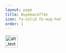 ```yaml
---
layout: page
title: Buymeacoffee
icon: fa-solid fa-mug-hot
order: 1
---
```

[<img alt="alt_text" width="40px" src="https://cdn.buymeacoffee.com/buttons/bmc-new-btn-logo.svg" />](https://www.buymeacoffee.com/ardian0917s)

